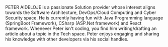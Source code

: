 PETER AIDELOJE is a passionate Solution provider whose interest aligns towards the Software Architecture, DevOps/Cloud Computing and Cyber Security space.
He is currently having fun with Java Programming language (SpringBoot Framework), CSharp (ASP.Net framework) and React framework.
Whenever Peter isn't coding, you find him writing/drafting an article about a topic in the Tech space.
Peter enjoys engaging and sharing his knowledge with other developers via his social handles.

